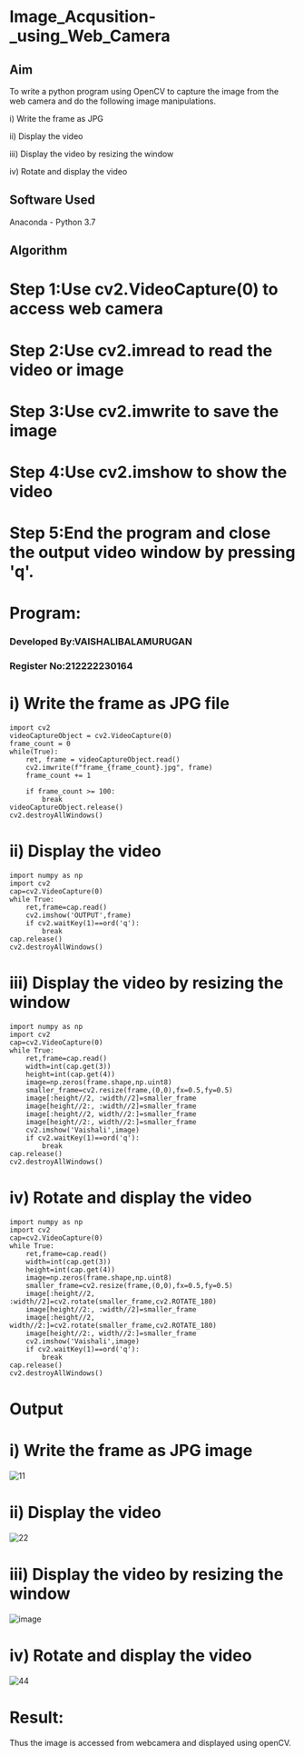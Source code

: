 # Image_Acqusition-_using_Web_Camera
## Aim

To write a python program using OpenCV to capture the image from the web camera and do the following image manipulations.

i) Write the frame as JPG 

ii) Display the video 

iii) Display the video by resizing the window

iv) Rotate and display the video

## Software Used
Anaconda - Python 3.7
## Algorithm
# Step 1:Use cv2.VideoCapture(0) to access web camera

# Step 2:Use cv2.imread to read the video or image

# Step 3:Use cv2.imwrite to save the image

# Step 4:Use cv2.imshow to show the video

# Step 5:End the program and close the output video window by pressing 'q'.

# Program:
### Developed By:VAISHALIBALAMURUGAN
### Register No:212222230164
# i) Write the frame as JPG file
```
import cv2
videoCaptureObject = cv2.VideoCapture(0)
frame_count = 0
while(True):
    ret, frame = videoCaptureObject.read()
    cv2.imwrite(f"frame_{frame_count}.jpg", frame)
    frame_count += 1
    
    if frame_count >= 100:
        break
videoCaptureObject.release()
cv2.destroyAllWindows()
```
# ii) Display the video
```
import numpy as np
import cv2
cap=cv2.VideoCapture(0)
while True:
    ret,frame=cap.read()
    cv2.imshow('OUTPUT',frame)
    if cv2.waitKey(1)==ord('q'):
        break
cap.release()
cv2.destroyAllWindows()
```
# iii) Display the video by resizing the window
```
import numpy as np
import cv2
cap=cv2.VideoCapture(0)
while True:
    ret,frame=cap.read()
    width=int(cap.get(3))
    height=int(cap.get(4))
    image=np.zeros(frame.shape,np.uint8)
    smaller_frame=cv2.resize(frame,(0,0),fx=0.5,fy=0.5)
    image[:height//2, :width//2]=smaller_frame
    image[height//2:, :width//2]=smaller_frame
    image[:height//2, width//2:]=smaller_frame
    image[height//2:, width//2:]=smaller_frame
    cv2.imshow('Vaishali',image)
    if cv2.waitKey(1)==ord('q'):
        break
cap.release()
cv2.destroyAllWindows()
```
# iv) Rotate and display the video
```
import numpy as np
import cv2
cap=cv2.VideoCapture(0)
while True:
    ret,frame=cap.read()
    width=int(cap.get(3))
    height=int(cap.get(4))
    image=np.zeros(frame.shape,np.uint8)
    smaller_frame=cv2.resize(frame,(0,0),fx=0.5,fy=0.5)
    image[:height//2, :width//2]=cv2.rotate(smaller_frame,cv2.ROTATE_180)
    image[height//2:, :width//2]=smaller_frame
    image[:height//2, width//2:]=cv2.rotate(smaller_frame,cv2.ROTATE_180)
    image[height//2:, width//2:]=smaller_frame
    cv2.imshow('Vaishali',image)
    if cv2.waitKey(1)==ord('q'):
        break
cap.release()
cv2.destroyAllWindows()
```




# Output
# i) Write the frame as JPG image
![11](https://github.com/VaishaliBalamurugan22008813/Image_Acqusition-_using_Web_Camera/assets/119390134/caaa7dd3-92bc-4b24-90a6-ed81f2b7a0d8)


# ii) Display the video
![22](https://github.com/VaishaliBalamurugan22008813/Image_Acqusition-_using_Web_Camera/assets/119390134/115235c0-3b9e-43a6-a670-6912bb635b20)


# iii) Display the video by resizing the window
![image](https://github.com/VaishaliBalamurugan22008813/Image_Acqusition-_using_Web_Camera/assets/119390134/3fd246ee-ffc3-4c8c-b6dd-a439cb355148)



# iv) Rotate and display the video
![44](https://github.com/VaishaliBalamurugan22008813/Image_Acqusition-_using_Web_Camera/assets/119390134/b6cdb0c2-a492-4624-bb4f-519d99c18f80)


# Result:
Thus the image is accessed from webcamera and displayed using openCV.
